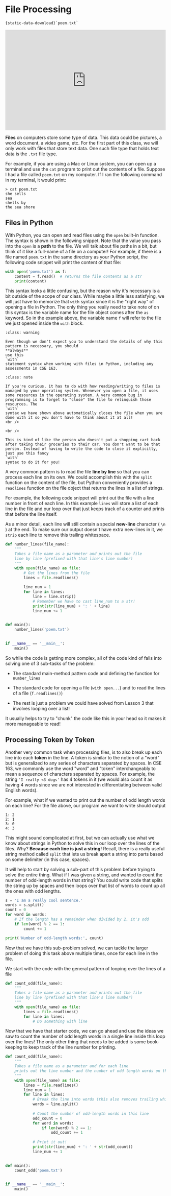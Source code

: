 # File Processing
```{reading-data}
{static-data-download}`poem.txt`
```

<div style="position: relative; padding-bottom: 62.5%; height: 0;">
    <iframe src="https://www.loom.com/embed/620e2a3aca0a45b0ba52c7913f725375?sharedAppSource=personal_library" frameborder="0" webkitallowfullscreen mozallowfullscreen allowfullscreen style="position: absolute; top: 0; left: 0; width: 100%; height: 100%;"></iframe>
</div>

**Files** on computers store some type of data. This data could be pictures, a word document, a video game, etc. For the first part of this class, we will only work with files that store text data. One such file type that holds text data is the `.txt` file type.  

For example, if you are using a Mac or Linux system, you can open up a terminal and use the `cat` program to print out the contents of a file. Suppose I had a file called `poem.txt` on my computer. If I ran the following command in my terminal, it would print:  

```
> cat poem.txt
she sells
sea
shells by
the sea shore
````

##  Files in Python  

With Python, you can open and read files using the `open` built-in function. The syntax is shown in the following snippet. Note that the value you pass into the `open` is a **path** to the file. We will talk about file paths in a bit, but think of it like a full-name of a file on a computer! For example,
if there is a file named `poem.txt` in the same directory as your Python script, the following code snippet will print the content of that file:

```python
with open('poem.txt') as f:
    content = f.read()  # returns the file contents as a str
    print(content)
```

This syntax looks a little confusing, but the reason why it's necessary is a bit outside of the scope of our class. While maybe a little less satisfying, we will just have to memorize that `with` syntax since it is the "right way" of opening a file in Python. The only thing you really need to take note of on this syntax is the variable name for the file object comes after the `as` keyword. So in the example above, the variable name `f` will refer to the file we just opened inside the `with` block.  


```{admonition} Warning
:class: warning

Even though we don't expect you to understand the details of why this pattern is necessary, you should
**always**
use this
`with`
statement syntax when working with files in Python, including any assessments in CSE 163.

```


```{admonition} Note
:class: note

If you're curious, it has to do with how reading/writing to files is managed by your operating system. Whenever you open a file, it uses some resources in the operating system. A very common bug in programming is to forget to "close" the file to relinquish those resources. The
`with`
syntax we have shown above automatically closes the file when you are done with it so you don't have to think about it at all!
<br />

<br />

This is kind of like the person who doesn't put a shopping cart back after taking their groceries to their car. You don't want to be that person. Instead of having to write the code to close it explicitly, just use this fancy
`with`
syntax to do it for you!

```

A very common pattern is to read the file **line by line** so that you can process each line on its own. We could accomplish this with the `split` function on the content of the file, but Python conveniently provides a `readlines` function on the file object that returns the lines in a list of strings.  

For example, the following code snippet will print out the file with a line number in front of each line. In this example `lines` will store a list of each line in the file and our loop over that just keeps track of a counter and prints that before the line itself.  

As a minor detail, each line will still contain a special **new-line** character ( `\n` ) at the end. To make sure our output doesn't have extra new-lines in it, we `strip` each line to remove this trailing whitespace.  

```python
def number_lines(file_name):
    """
    Takes a file name as a parameter and prints out the file 
    line by line (prefixed with that line's line number)
    """
    with open(file_name) as file:
        # Get the lines from the file
        lines = file.readlines()
        
        line_num = 1
        for line in lines:
            line = line.strip()
            # Remember we have to cast line_num to a str!
            print(str(line_num) + ': ' + line)
            line_num += 1

            
def main():
    number_lines('poem.txt')
        

if __name__ == '__main__':
    main()
```

So while the code is getting more complex, all of the code kind of falls into solving one of 3 sub-tasks of the problem:  

-  The standard main-method pattern code and defining the function for     `number_lines`   

-  The standard code for opening a file (`with open...`) and to read the lines of a file (`f.readlines()`)  

-  The rest is just a problem we could have solved from Lesson 3 that involves looping over a list!  


It usually helps to try to "chunk" the code like this in your head so it makes it more manageable to read!  

##  Processing Token by Token  

Another very common task when processing files, is to also break up each line into each **token** in the line. A token is similar to the notion of a "word" but is generalized to any series of characters separated by spaces. In CSE 163, we commonly use the word "word" and "token" interchangeably to mean a sequence of characters separated by spaces. For example, the string `'I really <3 dogs'` has 4 tokens in it (we would also count it as having 4 words since we are not interested in differentiating between valid English words).  

For example, what if we wanted to print out the number of odd length words on each line? For the file above, our program we want to write should output  

```text
1: 2
2: 1
3: 0
4: 3

````

This might sound complicated at first, but we can actually use what we know about strings in Python to solve this in our loop over the lines of the files. Why? **Because each line is just a string!** Recall, there is a really useful string method called `split` that lets us break apart a string into parts based on some delimiter (in this case, spaces).  

It will help to start by solving a sub-part of this problem before trying to solve the entire thing. What if I was given a string, and wanted to count the number of odd-length words in that string? You could write code that splits the string up by spaces and then loops over that list of words to count up all the ones with odd lengths.  

```python
s = 'I am a really cool sentence.'
words = s.split()
count = 0
for word in words:
    # If the length has a remainder when divided by 2, it's odd
    if len(word) % 2 == 1:
        count += 1

print('Number of odd-length words:', count)
```

Now that we have this sub-problem solved, we can tackle the larger problem of doing this task above multiple times, once for each line in the file.  

We start with the code with the general pattern of looping over the lines of a file  

```python
def count_odd(file_name):
    """
    Takes a file name as a parameter and prints out the file 
    line by line (prefixed with that line's line number)
    """
    with open(file_name) as file:
        lines = file.readlines()
        for line in lines:
            # Do something with line
```

Now that we have that starter code, we can go ahead and use the ideas we saw to count the number of odd length words in a single line inside this loop over the lines! The only other thing that needs to be added is some book-keeping to keep track of the line number for printing.  

```python
def count_odd(file_name):
    """
    Takes a file name as a parameter and for each line
    prints out the line number and the number of odd length words on that line.
    """
    with open(file_name) as file:
        lines = file.readlines()
        line_num = 1
        for line in lines:
            # Break the line into words (this also removes trailing whitespace)
            words = line.split()
            
            # Count the number of odd-length words in this line
            odd_count = 0
            for word in words:
                if len(word) % 2 == 1:
                    odd_count += 1
                    
            # Print it out!
            print(str(line_num) + ': ' + str(odd_count))
            line_num += 1

    
def main():
    count_odd('poem.txt')
        

if __name__ == '__main__':
    main()
```

